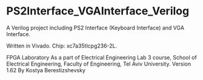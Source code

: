 # PS2Interface_VGAInterface_Verilog
A Verilog project including PS2 Interface (Keyboard Interface) and VGA Interface.

Written in Vivado.
Chip: xc7a35tlcpg236-2L.

FPGA Laboratory
As a part of Electrical Engineering Lab 3 course, School of Electrical Engineering, Faculty of Engineering,
Tel Aviv University.
Version 1.62 By Kostya Berestizshevsky
